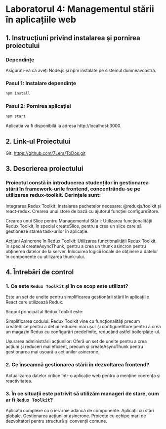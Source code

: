 # Laboratorul 4: Managementul stării în aplicațiile web

## 1. Instrucțiuni privind instalarea și pornirea proiectului

### Dependințe
Asigurați-vă că aveți Node.js și npm instalate pe sistemul dumneavoastră.

### Pasul 1: Instalare dependințe
```bash
npm install
```
### Pasul 2: Pornirea aplicației
```bash
npm start
```

Aplicația va fi disponibilă la adresa http://localhost:3000.

## 2. Link-ul Proiectului 

Git: https://github.com/7Lera/ToDos.git

## 3. Descrierea proiectului

### Proiectul constă în introducerea studenților în gestionarea stării în framework-urile frontend, concentrându-se pe utilizarea redux-toolkit. Cerințele sunt:

Integrarea Redux Toolkit:
Instalarea pachetelor necesare: @reduxjs/toolkit și react-redux.
Crearea unui store de bază cu ajutorul funcției configureStore.

Crearea unui Slice pentru Managementul Stării:
Utilizarea funcționalității Redux Toolkit, în special createSlice, pentru a crea un slice care să gestioneze starea task-urilor în aplicație.

Acțiuni Asincrone în Redux Toolkit:
Utilizarea funcționalității Redux Toolkit, în special createAsyncThunk, pentru a crea un thunk asincron pentru obținerea datelor de la server.
Înlocuirea logicii locale de obținere a datelor în componente cu utilizarea thunk-ului.

## 4. Întrebări de control

### 1.  Ce este `Redux Toolkit` și în ce scop este utilizat?
Este un set de unelte pentru simplificarea gestionării stării în aplicațiile React care utilizează Redux.
    
Scopul principal al Redux Toolkit este:

Simplificarea codului: Redux Toolkit vine cu funcționalități precum createSlice pentru a defini reduceri mai ușor și configureStore pentru a crea un magazin Redux cu configurări predefinite, reducând astfel boilerplate-ul.

Ușurarea administrării acțiunilor: Oferă un set de unelte pentru a crea acțiuni și reduceri mai eficient, precum și createAsyncThunk pentru gestionarea mai ușoară a acțiunilor asincrone.

### 2. Ce înseamnă gestionarea stării în dezvoltarea frontend?
Actualizarea datelor critice într-o aplicație web pentru a menține coerența și reactivitatea.

### 3. În ce situații este potrivit să utilizăm manageri de stare, cum ar fi `Redux Toolkit`?
Aplicații complexe cu o ierarhie adâncă de componente.
Aplicații cu stări globale.
Gestionarea acțiunilor asincrone.
Proiecte cu echipe mari de dezvoltatori pentru structură și convenții comune.

